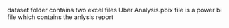 dataset folder contains two excel files
Uber Analysis.pbix file is a power bi file which contains the anlysis report
